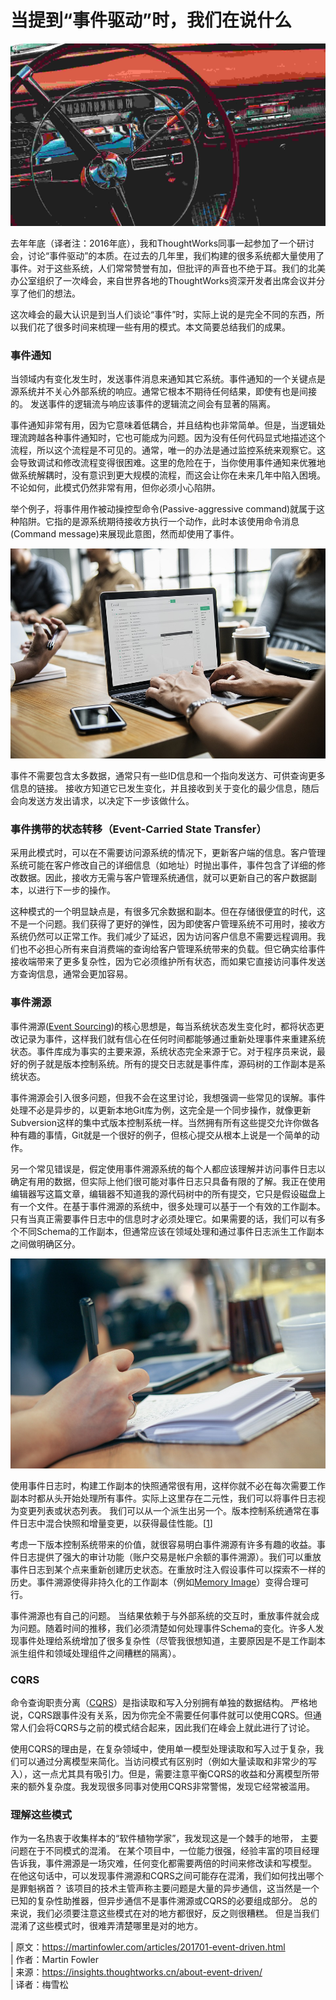 # 当提到“事件驱动”时，我们在说什么

![img](assets/1-1.jpeg)

去年年底（译者注：2016年底），我和ThoughtWorks同事一起参加了一个研讨会，讨论“事件驱动”的本质。在过去的几年里，我们构建的很多系统都大量使用了事件。对于这些系统，人们常常赞誉有加，但批评的声音也不绝于耳。我们的北美办公室组织了一次峰会，来自世界各地的ThoughtWorks资深开发者出席会议并分享了他们的想法。

这次峰会的最大认识是到当人们谈论“事件”时，实际上说的是完全不同的东西，所以我们花了很多时间来梳理一些有用的模式。本文简要总结我们的成果。

### 事件通知

当领域内有变化发生时，发送事件消息来通知其它系统。事件通知的一个关键点是源系统并不关心外部系统的响应。通常它根本不期待任何结果，即使有也是间接的。 发送事件的逻辑流与响应该事件的逻辑流之间会有显著的隔离。

事件通知非常有用，因为它意味着低耦合，并且结构也非常简单。但是，当逻辑处理流跨越各种事件通知时，它也可能成为问题。因为没有任何代码显式地描述这个流程，所以这个流程是不可见的。通常，唯一的办法是通过监控系统来观察它。这会导致调试和修改流程变得很困难。这里的危险在于，当你使用事件通知来优雅地做系统解耦时，没有意识到更大规模的流程，而这会让你在未来几年中陷入困境。不论如何，此模式仍然非常有用，但你必须小心陷阱。

举个例子，将事件用作被动操控型命令(Passive-aggressive command)就属于这种陷阱。它指的是源系统期待接收方执行一个动作，此时本该使用命令消息(Command message)来展现此意图，然而却使用了事件。

![img](assets/computer-3368242_960_720-2.jpg)

事件不需要包含太多数据，通常只有一些ID信息和一个指向发送方、可供查询更多信息的链接。 接收方知道它已发生变化，并且接收到关于变化的最少信息，随后会向发送方发出请求，以决定下一步该做什么。

### 事件携带的状态转移（Event-Carried State Transfer）

采用此模式时，可以在不需要访问源系统的情况下，更新客户端的信息。客户管理系统可能在客户修改自己的详细信息（如地址）时抛出事件，事件包含了详细的修改数据。因此，接收方无需与客户管理系统通信，就可以更新自己的客户数据副本，以进行下一步的操作。

这种模式的一个明显缺点是，有很多冗余数据和副本。但在存储很便宜的时代，这不是一个问题。我们获得了更好的弹性，因为即使客户管理系统不可用时，接收方系统仍然可以正常工作。我们减少了延迟，因为访问客户信息不需要远程调用。我们也不必担心所有来自消费端的查询给客户管理系统带来的负载。但它确实给事件接收端带来了更多复杂性，因为它必须维护所有状态，而如果它直接访问事件发送方查询信息，通常会更加容易。

### 事件溯源

事件溯源([Event Sourcing](https://martinfowler.com/eaaDev/EventSourcing.html))的核心思想是，每当系统状态发生变化时，都将状态更改记录为事件，这样我们就有信心在任何时间都能够通过重新处理事件来重建系统状态。事件库成为事实的主要来源，系统状态完全来源于它。对于程序员来说，最好的例子就是版本控制系统。所有的提交日志就是事件库，源码树的工作副本是系统状态。

事件溯源会引入很多问题，但我不会在这里讨论，我想强调一些常见的误解。事件处理不必是异步的，以更新本地Git库为例，这完全是一个同步操作，就像更新Subversion这样的集中式版本控制系统一样。当然拥有所有这些提交允许你做各种有趣的事情，Git就是一个很好的例子，但核心提交从根本上说是一个简单的动作。

另一个常见错误是，假定使用事件溯源系统的每个人都应该理解并访问事件日志以确定有用的数据，但实际上他们很可能对事件日志只具备有限的了解。我正在使用编辑器写这篇文章，编辑器不知道我的源代码树中的所有提交，它只是假设磁盘上有一个文件。在基于事件溯源的系统中，很多处理可以基于一个有效的工作副本。只有当真正需要事件日志中的信息时才必须处理它。如果需要的话，我们可以有多个不同Schema的工作副本，但通常应该在领域处理和通过事件日志派生工作副本之间做明确区分。

![img](assets/business-1868015_960_720.jpg)

使用事件日志时，构建工作副本的快照通常很有用，这样你就不必在每次需要工作副本时都从头开始处理所有事件。实际上这里存在二元性，我们可以将事件日志视为变更列表或状态列表。 我们可以从一个派生出另一个。版本控制系统通常在事件日志中混合快照和增量变更，以获得最佳性能。[[1](https://martinfowler.com/articles/201701-event-driven.html#footnote-git-snapshot)]

考虑一下版本控制系统带来的价值，就很容易明白事件溯源有许多有趣的收益。事件日志提供了强大的审计功能（账户交易是帐户余额的事件溯源）。我们可以重放事件日志到某个点来重新创建历史状态。在重放时注入假设事件可以探索不一样的历史。事件溯源使得非持久化的工作副本（例如[Memory Image](https://martinfowler.com/bliki/MemoryImage.html)）变得合理可行。

事件溯源也有自己的问题。 当结果依赖于与外部系统的交互时，重放事件就会成为问题。随着时间的推移，我们必须清楚如何处理事件Schema的变化。许多人发现事件处理给系统增加了很多复杂性（尽管我很想知道，主要原因是不是工作副本派生组件和领域处理组件之间糟糕的隔离）。

### CQRS

命令查询职责分离（[CQRS](https://martinfowler.com/bliki/CQRS.html)）是指读取和写入分别拥有单独的数据结构。 严格地说，CQRS跟事件没有关系，因为你完全不需要任何事件就可以使用CQRS。但通常人们会将CQRS与之前的模式结合起来，因此我们在峰会上就此进行了讨论。

使用CQRS的理由是，在复杂领域中，使用单一模型处理读取和写入过于复杂，我们可以通过分离模型来简化。当访问模式有区别时（例如大量读取和非常少的写入），这一点尤其具有吸引力。但是，需要注意平衡CQRS的收益和分离模型所带来的额外复杂度。我发现很多同事对使用CQRS非常警惕，发现它经常被滥用。

### 理解这些模式

作为一名热衷于收集样本的“软件植物学家”，我发现这是一个棘手的地带， 主要问题在于不同模式的混淆。 在某个项目中，一位能力很强，经验丰富的项目经理告诉我，事件溯源是一场灾难，任何变化都需要两倍的时间来修改读和写模型。 在他这句话中，可以发现事件溯源和CQRS之间可能存在混淆，我们如何找出哪个是罪魁祸首？ 该项目的技术主管声称主要问题是大量的异步通信，这当然是一个已知的复杂性助推器，但异步通信不是事件溯源或CQRS的必要组成部分。 总的来说，我们必须要注意这些模式在对的地方都很好，反之则很糟糕。 但是当我们混淆了这些模式时，很难弄清楚哪里是对的地方。



| 原文：https://martinfowler.com/articles/201701-event-driven.html  
| 作者：Martin Fowler  
| 来源：https://insights.thoughtworks.cn/about-event-driven/  
| 译者：梅雪松  